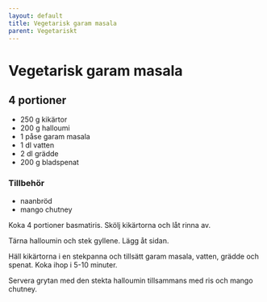 ```yaml
---
layout: default
title: Vegetarisk garam masala
parent: Vegetariskt
---
```

# Vegetarisk garam masala

## 4 portioner

-   250 g kikärtor
-   200 g halloumi
-   1 påse garam masala
-   1 dl vatten
-   2 dl grädde
-   200 g bladspenat

### Tillbehör

-   naanbröd
-   mango chutney

Koka 4 portioner basmatiris. Skölj kikärtorna och låt rinna av.

Tärna halloumin och stek gyllene. Lägg åt sidan.

Häll kikärtorna i en stekpanna och tillsätt garam masala, vatten, grädde
och spenat. Koka ihop i 5-10 minuter.

Servera grytan med den stekta halloumin tillsammans med ris och mango
chutney.
